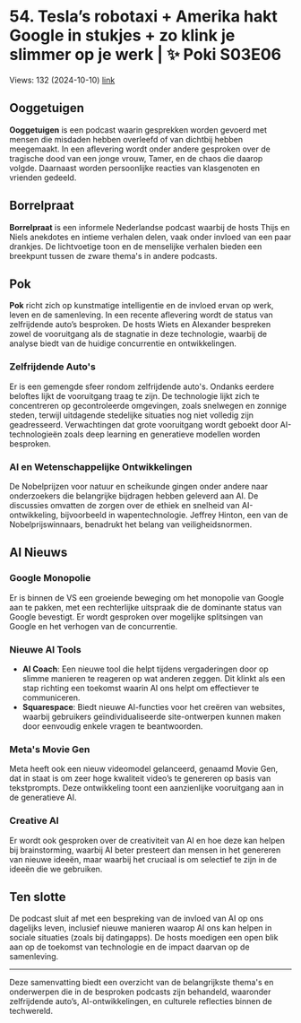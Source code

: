 # 54. Tesla’s robotaxi + Amerika hakt Google in stukjes + zo klink je slimmer op je werk | ✨ Poki S03E06
Views: 132 (2024-10-10) [link](https://www.youtube.com/watch?v=JorgwbY6Wo8)


 ## Ooggetuigen

**Ooggetuigen** is een podcast waarin gesprekken worden gevoerd met mensen die misdaden hebben overleefd of van dichtbij hebben meegemaakt. In een aflevering wordt onder andere gesproken over de tragische dood van een jonge vrouw, Tamer, en de chaos die daarop volgde. Daarnaast worden persoonlijke reacties van klasgenoten en vrienden gedeeld.

## Borrelpraat

**Borrelpraat** is een informele Nederlandse podcast waarbij de hosts Thijs en Niels anekdotes en intieme verhalen delen, vaak onder invloed van een paar drankjes. De lichtvoetige toon en de menselijke verhalen bieden een breekpunt tussen de zware thema's in andere podcasts.

## Pok

**Pok** richt zich op kunstmatige intelligentie en de invloed ervan op werk, leven en de samenleving. In een recente aflevering wordt de status van zelfrijdende auto’s besproken. De hosts Wiets en Alexander bespreken zowel de vooruitgang als de stagnatie in deze technologie, waarbij de analyse biedt van de huidige concurrentie en ontwikkelingen.

### Zelfrijdende Auto's

Er is een gemengde sfeer rondom zelfrijdende auto's. Ondanks eerdere beloftes lijkt de vooruitgang traag te zijn. De technologie lijkt zich te concentreren op gecontroleerde omgevingen, zoals snelwegen en zonnige steden, terwijl uitdagende stedelijke situaties nog niet volledig zijn geadresseerd. Verwachtingen dat grote vooruitgang wordt geboekt door AI-technologieën zoals deep learning en generatieve modellen worden besproken.

### AI en Wetenschappelijke Ontwikkelingen

De Nobelprijzen voor natuur en scheikunde gingen onder andere naar onderzoekers die belangrijke bijdragen hebben geleverd aan AI. De discussies omvatten de zorgen over de ethiek en snelheid van AI-ontwikkeling, bijvoorbeeld in wapentechnologie. Jeffrey Hinton, een van de Nobelprijswinnaars, benadrukt het belang van veiligheidsnormen.

## AI Nieuws

### Google Monopolie

Er is binnen de VS een groeiende beweging om het monopolie van Google aan te pakken, met een rechterlijke uitspraak die de dominante status van Google bevestigt. Er wordt gesproken over mogelijke splitsingen van Google en het verhogen van de concurrentie.

### Nieuwe AI Tools

- **AI Coach**: Een nieuwe tool die helpt tijdens vergaderingen door op slimme manieren te reageren op wat anderen zeggen. Dit klinkt als een stap richting een toekomst waarin AI ons helpt om effectiever te communiceren.
- **Squarespace**: Biedt nieuwe AI-functies voor het creëren van websites, waarbij gebruikers geïndividualiseerde site-ontwerpen kunnen maken door eenvoudig enkele vragen te beantwoorden.

### Meta's Movie Gen

Meta heeft ook een nieuw videomodel gelanceerd, genaamd Movie Gen, dat in staat is om zeer hoge kwaliteit video’s te genereren op basis van tekstprompts. Deze ontwikkeling toont een aanzienlijke vooruitgang aan in de generatieve AI.

### Creative AI

Er wordt ook gesproken over de creativiteit van AI en hoe deze kan helpen bij brainstorming, waarbij AI beter presteert dan mensen in het genereren van nieuwe ideeën, maar waarbij het cruciaal is om selectief te zijn in de ideeën die we gebruiken.

## Ten slotte

De podcast sluit af met een bespreking van de invloed van AI op ons dagelijks leven, inclusief nieuwe manieren waarop AI ons kan helpen in sociale situaties (zoals bij datingapps). De hosts moedigen een open blik aan op de toekomst van technologie en de impact daarvan op de samenleving.

---

Deze samenvatting biedt een overzicht van de belangrijkste thema's en onderwerpen die in de besproken podcasts zijn behandeld, waaronder zelfrijdende auto’s, AI-ontwikkelingen, en culturele reflecties binnen de techwereld.